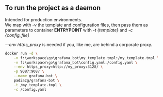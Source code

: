 ## To run the project as a daemon

Intended for production environments.  
We map with *-v* the template and configuration files, then pass them as parameters to container **ENTRYPOINT** with *-t {template}* and *-c {config_file}*

*--env https_proxy* is needed if you, like me, are behind a corporate proxy.

```bash
docker run -d \
    -v f:\workspace\go\grafana_bot\my_template.tmpl:/my_template.tmpl \
    -v f:\workspace\go\grafana_bot\config.yaml:/config.yaml \
    --env https_proxy=http://my_proxy:3128/ \
    -p 9087:9087 \
    --name grafana-bot \
    padiazg/grafana-bot \
    -t /my_template.tmpl \
    -c /config.yaml
```
